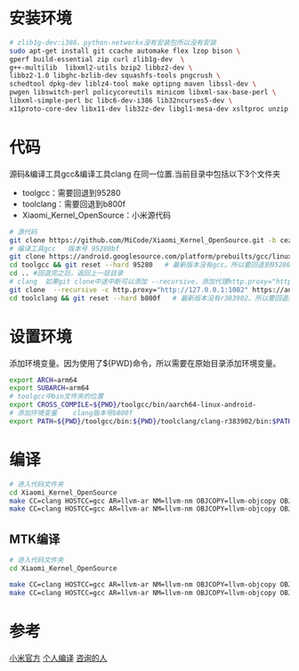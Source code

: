 # 安装环境
```bash
# zlib1g-dev:i386、python-networkx没有安装包所以没有安装
sudo apt-get install git ccache automake flex lzop bison \
gperf build-essential zip curl zlib1g-dev  \
g++-multilib  libxml2-utils bzip2 libbz2-dev \
libbz2-1.0 libghc-bzlib-dev squashfs-tools pngcrush \
schedtool dpkg-dev liblz4-tool make optipng maven libssl-dev \
pwgen libswitch-perl policycoreutils minicom libxml-sax-base-perl \
libxml-simple-perl bc libc6-dev-i386 lib32ncurses5-dev \
x11proto-core-dev libx11-dev lib32z-dev libgl1-mesa-dev xsltproc unzip
```
# 代码
源码&编译工具gcc&编译工具clang  在同一位置.当前目录中包括以下3个文件夹
- toolgcc：需要回退到95280
- toolclang：需要回退到b800f
- Xiaomi_Kernel_OpenSource：小米源代码
```bash
# 源代码
git clone https://github.com/MiCode/Xiaomi_Kernel_OpenSource.git -b cezanne-r-oss
# 编译工具gcc   版本号 95280bf
git clone https://android.googlesource.com/platform/prebuilts/gcc/linux-x86/aarch64/aarch64-linux-android-4.9 toolgcc
cd toolgcc && git reset --hard 95280   # 最新版本没有gcc。所以要回退到95280
cd .. #回退完之后，返回上一层目录
# clang  如果git clone中途中断可以添加 --recursive，添加代理http.proxy="http://127.0.0.1:1082"下载
git clone  --recursive -c http.proxy="http://127.0.0.1:1082" https://android.googlesource.com/platform/prebuilts/clang/host/linux-x86  toolclang
cd toolclang && git reset --hard b800f   # 最新版本没有r383902。所以要回退到b800f
```
# 设置环境
添加环境变量。因为使用了${PWD}命令，所以需要在原始目录添加环境变量。
```bash
export ARCH=arm64
export SUBARCH=arm64
# toolgcc中bin文件夹的位置 
export CROSS_COMPILE=${PWD}/toolgcc/bin/aarch64-linux-android-
# 添加环境变量    clang版本号b800f
export PATH=${PWD}/toolgcc/bin:${PWD}/toolclang/clang-r383902/bin:$PATH
```
# 编译
```bash
# 进入代码文件夹
cd Xiaomi_Kernel_OpenSource
make CC=clang HOSTCC=gcc AR=llvm-ar NM=llvm-nm OBJCOPY=llvm-objcopy OBJDUMP=llvm-objdump STRIP=llvm-strip O=out CLANG_TRIPLE=aarch64-linux-gnu- CROSS_COMPILE=aarch64-linux-android- LD=ld.lld cezanne_user_defconfig
make CC=clang HOSTCC=gcc AR=llvm-ar NM=llvm-nm OBJCOPY=llvm-objcopy OBJDUMP=llvm-objdump STRIP=llvm-strip O=out CLANG_TRIPLE=aarch64-linux-gnu- CROSS_COMPILE=aarch64-linux-android- LD=ld.lld -j4
```
## MTK编译
```bash
# 进入代码文件夹
cd Xiaomi_Kernel_OpenSource

make CC=clang HOSTCC=gcc AR=llvm-ar NM=llvm-nm OBJCOPY=llvm-objcopy OBJDUMP=llvm-objdump STRIP=llvm-strip O=${PWD}/out CLANG_TRIPLE=aarch64-linux-gnu- CROSS_COMPILE=aarch64-linux-android- LD=ld.lld -C ${PWD} M=$(PWD) AUTOCONF_H=${PWD}/out/include/generated/autoconf.h
make CC=clang HOSTCC=gcc AR=llvm-ar NM=llvm-nm OBJCOPY=llvm-objcopy OBJDUMP=llvm-objdump STRIP=llvm-strip O=${PWD}/out CLANG_TRIPLE=aarch64-linux-gnu- CROSS_COMPILE=aarch64-linux-android- LD=ld.lld -C ${PWD} M=$(PWD) AUTOCONF_H=${PWD}/out/include/generated/autoconf.h
```

# 参考
[小米官方](https://github.com/MiCode/Xiaomi_Kernel_OpenSource/wiki/How-to-compile-kernel-standalone)
[个人编译](https://gitee.com/erlkonig/xiaomi_kernel_cezanne_r_oss/blob/cezanne-r-oss/kernel_compile_step.txt)
[咨询的人]()
